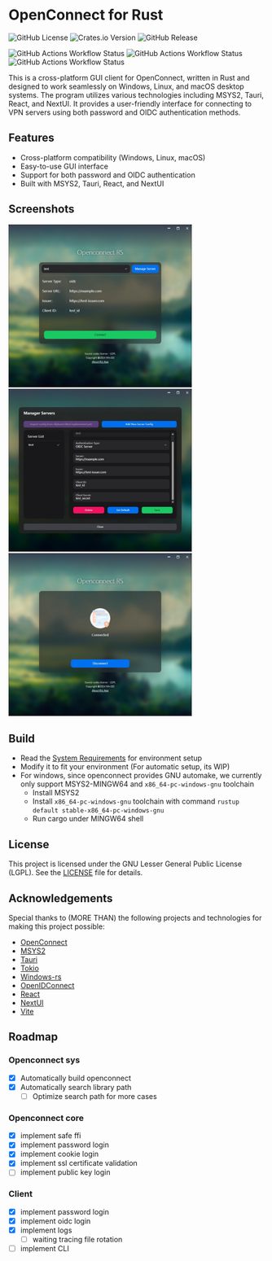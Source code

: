 # OpenConnect for Rust

<img alt="GitHub License" src="https://img.shields.io/github/license/hlhr202/Openconnect-RS"> <img alt="Crates.io Version" src="https://img.shields.io/crates/v/openconnect-core?label=crates.io%20openconnect-core"> <img alt="GitHub Release" src="https://img.shields.io/github/v/release/hlhr202/Openconnect-RS?include_prereleases">

<img alt="GitHub Actions Workflow Status" src="https://img.shields.io/github/actions/workflow/status/hlhr202/Openconnect-RS/mingw64.yml?label=win-x86_64%20build"> <img alt="GitHub Actions Workflow Status" src="https://img.shields.io/github/actions/workflow/status/hlhr202/Openconnect-RS/mac-aarch64.yml?label=mac-aarch64%20build" /> <img alt="GitHub Actions Workflow Status" src="https://img.shields.io/github/actions/workflow/status/hlhr202/Openconnect-RS/mac-x64.yml?label=mac-x86_64%20build">

This is a cross-platform GUI client for OpenConnect, written in Rust and designed to work seamlessly on Windows, Linux, and macOS desktop systems. The program utilizes various technologies including MSYS2, Tauri, React, and NextUI. It provides a user-friendly interface for connecting to VPN servers using both password and OIDC authentication methods.

## Features

- Cross-platform compatibility (Windows, Linux, macOS)
- Easy-to-use GUI interface
- Support for both password and OIDC authentication
- Built with MSYS2, Tauri, React, and NextUI

## Screenshots

<img src="./doc/screenshot/openconnect-1.png" width="360px" height="320px" alt="Main">
<img src="./doc/screenshot/openconnect-2.png" width="360px" height="320px" alt="Edit">
<img src="./doc/screenshot/openconnect-3.png" width="360px" height="320px" alt="Connect">

## Build

- Read the [System Requirements](./crates/openconnect-sys/README.md) for environment setup
- Modify it to fit your environment (For automatic setup, its WIP)
- For windows, since openconnect provides GNU automake, we currently only support MSYS2-MINGW64 and `x86_64-pc-windows-gnu` toolchain
  - Install MSYS2
  - Install `x86_64-pc-windows-gnu` toolchain with command `rustup default stable-x86_64-pc-windows-gnu`
  - Run cargo under MINGW64 shell

## License

This project is licensed under the GNU Lesser General Public License (LGPL). See the [LICENSE](./LICENSE-LGPL) file for details.

## Acknowledgements

Special thanks to (MORE THAN) the following projects and technologies for making this project possible:

- [OpenConnect](https://www.infradead.org/openconnect/)
- [MSYS2](https://www.msys2.org/)
- [Tauri](https://tauri.app/)
- [Tokio](https://tokio.rs/)
- [Windows-rs](https://github.com/microsoft/windows-rs)
- [OpenIDConnect](https://github.com/ramosbugs/openidconnect-rs)
- [React](https://reactjs.org/)
- [NextUI](https://nextui.org/)
- [Vite](https://vitejs.dev/)

## Roadmap

### Openconnect sys

- [x] Automatically build openconnect
- [x] Automatically search library path
  - [ ] Optimize search path for more cases

### Openconnect core

- [x] implement safe ffi
- [x] implement password login
- [x] implement cookie login
- [x] implement ssl certificate validation
- [ ] implement public key login

### Client

- [x] implement password login
- [x] implement oidc login
- [x] implement logs
  - [ ] waiting tracing file rotation
- [ ] implement CLI
